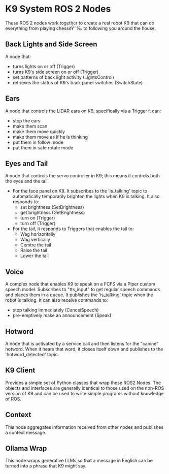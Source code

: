 # K9 System ROS 2 Nodes
These ROS 2 nodes work together to create a real robot K9 that can do everything from playing chessðŸ˜‰ to following you around the house.

## Back Lights and Side Screen
A node that:
* turns lights on or off (Trigger)
* turns K9's side screen on or off (Trigger)
* set patterns of back light activity (LightsControl)
* retrieves the status of K9's back panel switches (SwitchState)

## Ears
A node that controls the LIDAR ears on K9, specifically via a Trigger it can:
* stop the ears
* make them scan
* make them move quickly
* make them move as if he is thinking
* put them in follow mode
* put them in safe rotate mode

## Eyes and Tail
A node that controls the servo controller in K9; this means it controls both the eyes and the tail.
* For the face panel on K9. It subscribes to the 'is_talking' topic to automatically temporarily brighten the lights when K9 is talking. It also responds to:
    * set brightness (SetBrightness)
    * get brightness (GetBrightness)
    * turn on (Trigger)
    * turn off (Trigger)
* For the tail, it responds to Triggers that enables the tail to:
    * Wag horizontally
    * Wag vertically
    * Cemtre the tail
    * Raise the tail
    * Lower the tail

## Voice
A complex node that enables K9 to speak on a FCFS via a Piper custom speech model. Subscribes to "tts_input" to get regular speech commands and places them in a queue. It publishes the 'is_talking' topic when the robot is talking.
It can also receive commands to:
* stop talking immediately (CancelSpeech)
* pre-emptively make an announcement (Speak)

## Hotword
A node that is activated by a service call and then listens for the "canine" hotword. When it hears that word, it closes itself down and publishes to the 'hotword_detected' topic.

## K9 Client
Provides a simple set of Python classes that wrap these ROS2 Nodes. The objects and interfaces are generally identical to
those used on the non-ROS version of K9 and can be used to write simple programs without knowledge of ROS.

## Context
This node aggregates information received from other nodes and publishes a context message.

## Ollama Wrap
This node wraps generative LLMs so that a message in English can be turned into a phrase that K9 might say.

